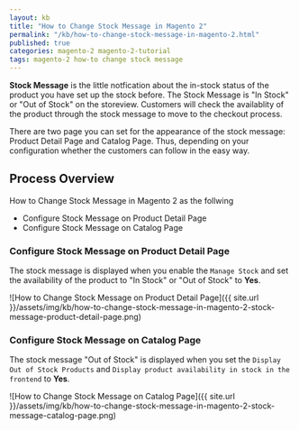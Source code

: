 ```yaml
---
layout: kb
title: "How to Change Stock Message in Magento 2"
permalink: "/kb/how-to-change-stock-message-in-magento-2.html"
published: true
categories: magento-2 magento-2-tutorial
tags: magento-2 how-to change stock message
---
```


**Stock Message** is the little notfication about the in-stock status of the product you have set up the stock before. The Stock Message is "In Stock" or "Out of Stock" on the storeview. Customers will check the availablity of the product through the stock message to move to the checkout process.

There are two page you can set for the appearance of the stock message: Product Detail Page and Catalog Page. Thus, depending on your configuration whether the customers can follow in the easy way.

## Process Overview  

How to Change Stock Message in Magento 2 as the follwing

* Configure Stock Message on Product Detail Page
* Configure Stock Message on Catalog Page

### Configure Stock Message on Product Detail Page

The stock message is displayed when you enable the `Manage Stock` and set the availability of the product to "In Stock" or "Out of Stock" to **Yes**.

![How to Change Stock Message on Product Detail Page]({{ site.url }}/assets/img/kb/how-to-change-stock-message-in-magento-2-stock-message-product-detail-page.png)

### Configure Stock Message on Catalog Page

The stock message "Out of Stock" is displayed when you set the `Display Out of Stock Products` and `Display product availability in stock in the frontend` to **Yes**.

![How to Change Stock Message on Catalog Page]({{ site.url }}/assets/img/kb/how-to-change-stock-message-in-magento-2-stock-message-catalog-page.png)